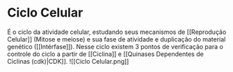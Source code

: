 # Ciclo Celular
É o ciclo da atividade celular, estudando seus mecanismos de [[Reprodução Celular]] (Mitose e meiose) e sua fase de atividade e duplicação do material genético ([[Intérfase]]). Nesse ciclo existem 3 pontos de verificação para o controle do ciclo a partir de [[Ciclina]] e [[Quinases Dependentes de Ciclinas (cdk)|CDK]].
![[Ciclo Celular.png]]
